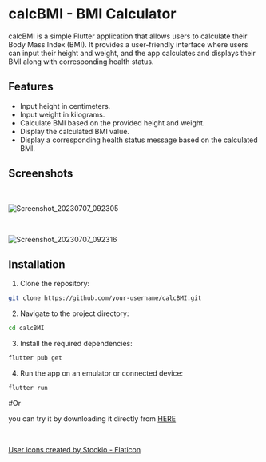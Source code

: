 # calcBMI - BMI Calculator

calcBMI is a simple Flutter application that allows users to calculate their Body Mass Index (BMI). It provides a user-friendly interface where users can input their height and weight, and the app calculates and displays their BMI along with corresponding health status.

## Features

- Input height in centimeters.
- Input weight in kilograms.
- Calculate BMI based on the provided height and weight.
- Display the calculated BMI value.
- Display a corresponding health status message based on the calculated BMI.

## Screenshots
<br>

![Screenshot_20230707_092305](https://github.com/omar546/calcBMI/assets/71936776/1a718acd-d675-4021-9f6f-1d7adee42ae6)



<br>


![Screenshot_20230707_092316](https://github.com/omar546/calcBMI/assets/71936776/33b543e8-2b72-4f04-bd2a-73fc1d3470a0)




## Installation

1. Clone the repository:

```bash
git clone https://github.com/your-username/calcBMI.git
```

2. Navigate to the project directory:

```bash
cd calcBMI
```

3. Install the required dependencies:

```bash
flutter pub get
```

4. Run the app on an emulator or connected device:

```bash
flutter run
```
#Or

you can try it by downloading it directly from <a href="https://download938.mediafire.com/vd3lbagzxi8gLp6OXTN3TQmwuRJ9vPDqbvD7GwVj0tYqwz4CFJuCF-kIVl2096mAtzPreF4zNJwqceq8hJzPQ9GpGp7Fi0t1ELHyO01vaReyShnhSQYGap9OA2rYfoIJZ3Dgl_6N34NeT4__UP0Hm_TTaiIhM_GrGRlP-oEXnldz6A/cxemet046z3avah/BMI%282%29.apk">HERE</a>


<br>














<a href="https://www.flaticon.com/free-icons/user" title="user icons">User icons created by Stockio - Flaticon</a>
